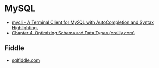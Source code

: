 # MySQL

* [mycli - A Terminal Client for MySQL with AutoCompletion and Syntax Highlighting.](https://github.com/dbcli/mycli)
* [Chapter 4. Optimizing Schema and Data Types (oreilly.com)](https://www.oreilly.com/library/view/high-performance-mysql/9781449332471/ch04.html)

## Fiddle

* [sqlfiddle.com](http://sqlfiddle.com/#!9/9eecb7d/76933)